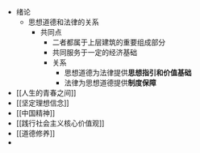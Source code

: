 - 绪论
	- 思想道德和法律的关系
		- 共同点
			- 二者都属于上层建筑的重要组成部分
			- 共同服务于一定的经济基础
			- 关系
				- 思想道德为法律提供**思想指引和价值基础**
				- 法律为思想道德提供**制度保障**
- [[人生的青春之间]]
- [[坚定理想信念]]
- [[中国精神]]
- [[践行社会主义核心价值观]]
- [[道德修养]]
-